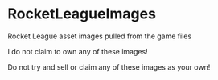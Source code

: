 # RocketLeagueImages
Rocket League asset images pulled from the game files

I do not claim to own any of these images!

Do not try and sell or claim any of these images as your own!
